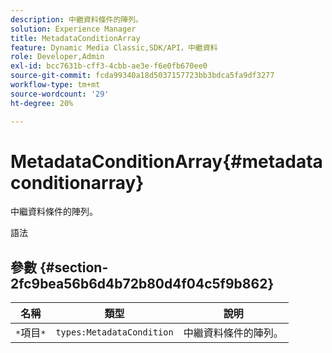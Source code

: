 ```yaml
---
description: 中繼資料條件的陣列。
solution: Experience Manager
title: MetadataConditionArray
feature: Dynamic Media Classic,SDK/API，中繼資料
role: Developer,Admin
exl-id: bcc7631b-cff3-4cbb-ae3e-f6e0fb670ee0
source-git-commit: fcda99340a18d5037157723bb3bdca5fa9df3277
workflow-type: tm+mt
source-wordcount: '29'
ht-degree: 20%

---
```


# MetadataConditionArray{#metadataconditionarray}

中繼資料條件的陣列。

語法

## 參數 {#section-2fc9bea56b6d4b72b80d4f04c5f9b862}

| 名稱 | 類型 | 說明 |
|---|---|---|
| `*`項目`*` | `types:MetadataCondition` | 中繼資料條件的陣列。 |
